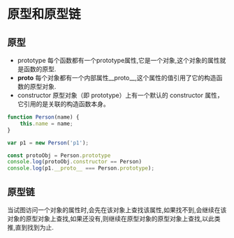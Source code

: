 # 原型和原型链

## 原型
- prototype 每个函数都有一个prototype属性,它是一个对象,这个对象的属性就是函数的原型.
- __proto__ 每个对象都有一个内部属性__proto__,这个属性的值引用了它的构造函数的原型对象.
- constructor  原型对象（即 prototype）上有一个默认的 constructor 属性，它引用的是关联的构造函数本身。

```javascript
function Person(name) {
    this.name = name;
}

var p1 = new Person('p1');

const protoObj = Person.prototype
console.log(protoObj.constructor == Person)
console.log(p1.__proto__ === Person.prototype);
```
## 原型链
当试图访问一个对象的属性时,会先在该对象上查找该属性,如果找不到,会继续在该对象的原型对象上查找,如果还没有,则继续在原型对象的原型对象上查找,以此类推,直到找到为止.